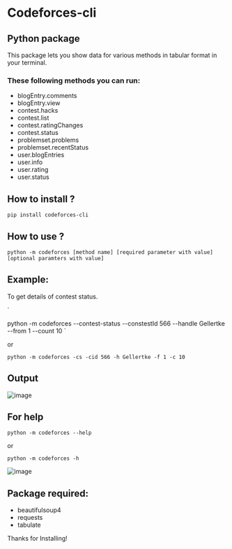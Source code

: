 # Codeforces-cli
## Python package
This package lets you show data for various methods in tabular format in your terminal.

### These following methods you can run:<br>
- blogEntry.comments
- blogEntry.view
- contest.hacks
- contest.list
- contest.ratingChanges
- contest.status
- problemset.problems
- problemset.recentStatus
- user.blogEntries
- user.info
- user.rating
- user.status

## How to install ?
`
pip install codeforces-cli
`

## How to use ?
`
python -m codeforces [method name] [required parameter with value] [optional paramters with value]
`

## Example:

To get details of contest status.

`

python -m codeforces --contest-status --constestId 566 --handle Gellertke --from 1 --count 10
`

or

`
python -m codeforces -cs -cid 566 -h Gellertke -f 1 -c 10
`

## Output
![image](https://user-images.githubusercontent.com/35952953/116748281-d720f680-aa1c-11eb-8ed4-eb6342394e3d.png)

## For help

`
python -m codeforces --help
`

or

`
python -m codeforces -h
`

![image](https://user-images.githubusercontent.com/35952953/116816381-4f9fc880-ab7f-11eb-84a8-609ca987f1d7.png)


## Package required:<br>
- beautifulsoup4
- requests
- tabulate

Thanks for Installing! 
